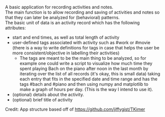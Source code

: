 A basic application for recording activities and notes.  
The main function is to allow recording and saving of
activities and notes so that they can later 
be analyzed for (behavioral) patterns.  
The basic unit of data is an activity record which has the following attributes:
* start and end times, as well as total length of activity
* user-defined tags associated with activity such as #work or #movie (there is a way to write definitions for tags in case that helps the user be more consistent/objective in labelling their activities)
    * The tags are meant to be the main thing to be analyzed, 
    so for example one could write a script to visualize how much time they 
    spent playing Bach on the piano after noon in the last month by iterating over the list of all records 
    (it's okay, this is small data) taking each entry that fits in the specified date and time range
    and has the tags #bach and #piano and then using numpy and matplotlib to make a graph of hours per day.
    (This is the way I intend to use it).
* (optional) details about the activity.
* (optional) brief title of activity


Credit: App structure based off of https://github.com/jiffygist/TKimer